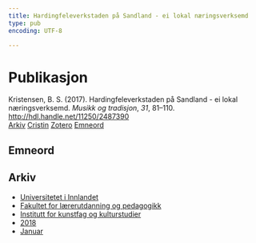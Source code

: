 ```yaml
---
title: Hardingfeleverkstaden på Sandland - ei lokal næringsverksemd
type: pub
encoding: UTF-8

---
```

<h1>Publikasjon</h1>
<article id="csl-bib-container-UXFEFND8" class="csl-bib-container">
  <div class="csl-bib-body"> <div class="csl-entry">Kristensen, B. S. (2017). Hardingfeleverkstaden på Sandland - ei lokal næringsverksemd. <i>Musikk og tradisjon</i>, <i>31</i>, 81–110. <a href="http://hdl.handle.net/11250/2487390">http://hdl.handle.net/11250/2487390</a></div> </div>
  <div class="csl-bib-buttons">
    <a href="#taxonomy-article-UXFEFND8" alt="archive" class="csl-bib-button">Arkiv</a>
    <a href="https://app.cristin.no/results/show.jsf?id=1533780" alt="Cristin" class="csl-bib-button">Cristin</a>
    <a href="http://zotero.org/groups/5881554/items/UXFEFND8" alt="Zotero" class="csl-bib-button">Zotero</a>
    <a href="#keywords-article-UXFEFND8" alt="keywords" class="csl-bib-button">Emneord</a>
  </div>
  <div id="csl-bib-meta-container-UXFEFND8"></div>
</article>
<div id="csl-bib-meta-UXFEFND8" class="csl-bib-meta">
  <article id="keywords-article-UXFEFND8" class="keywords-article">
    <h1>Emneord</h1>
    
  </article>
  <article id="taxonomy-article-UXFEFND8" class="taxonomy-article">
    <h1>Arkiv</h1>
    <ul>
      <li>
        <a href="/nn/archive/?key=3DCRN523">Universitetet i Innlandet</a>
      </li>
      <li>
        <a href="/nn/archive/?key=WYNZA47F">Fakultet for lærerutdanning og pedagogikk</a>
      </li>
      <li>
        <a href="/nn/archive/?key=VBB2T4VJ">Institutt for kunstfag og kulturstudier</a>
      </li>
      <li>
        <a href="/nn/archive/?key=83ZSF7H3">2018</a>
      </li>
      <li>
        <a href="/nn/archive/?key=TL6PQXQP">Januar</a>
      </li>
    </ul>
  </article>
</div>
